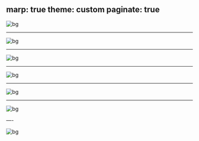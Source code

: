 marp: true
theme: custom
paginate: true
---

<!-- _class: title -->

![bg](/slides/ocha/images/AA.png)

---

![bg](/slides/ocha/images/BB.png)

---

![bg](/slides/ocha/images/CC.png)

---

![bg](/slides/ocha/images/DD.png)

---

![bg](/slides/ocha/images/EE.png)

---

![bg](/slides/ocha/images/FF.png)

—-

![bg](/slides/ocha/images/GG.png)
